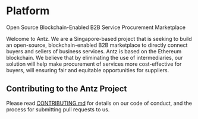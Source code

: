 # Platform
Open Source Blockchain-Enabled B2B Service Procurement Marketplace

Welcome to Antz. We are a Singapore-based project that is seeking to build an open-source, blockchain-enabled B2B marketplace to directly connect buyers and sellers of business services. Antz is based on the Ethereum blockchain. We believe that by eliminating the use of intermediaries, our solution will help make procurement of services more cost-effective for buyers, will ensuring fair and equitable opportunities for suppliers. 

## Contributing to the Antz Project
Please read [CONTRIBUTING.md](https://github.com/AntzProject/Platform/blob/master/CONTRIBUTING.md) for details on our code of conduct, and the process for submitting pull requests to us.
